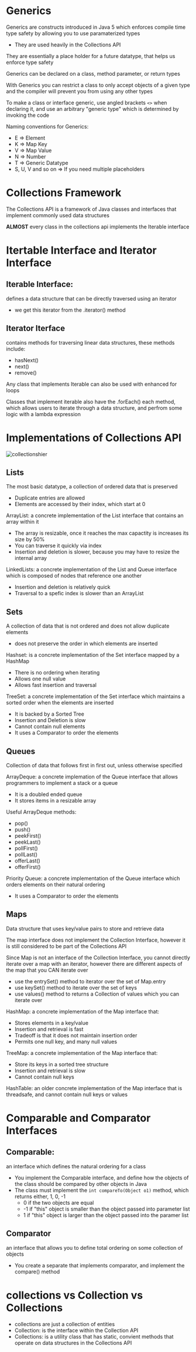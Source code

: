 # Generics

Generics are constructs introduced in Java 5 which enforces compile time type safety by allowing you to use paramaterized types
- They are used heavily in the Collections API

They are essentially a place holder for a future datatype, that helps us enforce type safety

Generics can be declared on a class, method parameter, or return types

With Generics you can restrict a class to only accept objects of a given type and the compiler will prevent you from using any other types

To make a class or interface generic, use angled brackets `<>` when declaring it, and use an arbitrary "generic type" which is determined by invoking the code

Naming conventions for Generics:

- E => Element
- K => Map Key
- V => Map Value
- N => Number
- T => Generic Datatype
- S, U, V and so on => If you need multiple placeholders

# Collections Framework

The Collections API is a framework of Java classes and interfaces that implement commonly used data structures

**ALMOST** every class in the collections api implements the Iterable interface

# Itertable Interface and Iterator Interface

## Iterable Interface:
defines a data structure that can be directly traversed using an iterator
- we get this iterator from the .iterator() method

## Iterator Iterface
contains methods for traversing linear data structures, these methods include:
- hasNext()
- next()
- remove()

Any class that implements Iterable can also be used with enhanced for loops

Classes that implement iterable also have the .forEach() each method, which allows users to iterate through a data structure, and perfrom some logic with a lambda expression

# Implementations of Collections API

![collectionshier](CollectionHierarchy.png)

## Lists

The most basic datatype, a collection of ordered data that is preserved

-   Duplicate entries are allowed
-   Elements are accessed by their index, which start at 0

ArrayList: a concrete implementation of the List interface that contains an array within it
- The array is resizable, once it reaches the max capactity is increases its size by 50%
- You can traverse it quickly via index
- Insertion and deletion is slower, because you may have to resize the internal array

LinkedLists: a concrete implementation of the List and Queue interface which is composed of nodes that reference one another
- Insertion and deletion is relatively quick
- Traversal to a spefic index is slower than an ArrayList

## Sets

A collection of data that is not ordered and does not allow duplicate elements

-   does not preserve the order in which elements are inserted

Hashset: is a concrete implementation of the Set interface mapped by a HashMap
- There is no ordering when iterating
- Allows one null value
- Allows fast insertion and traversal

TreeSet: a concrete implementation of the Set interface which maintains a sorted order when the elements are inserted
- It is backed by a Sorted Tree
- Insertion and Deletion is slow
- Cannot contain null elements
- It uses a Comparator to order the elements

## Queues

Collection of data that follows first in first out, unless otherwise specified

ArrayDeque: a concrete implemation of the Queue interface that allows programmers to implement a stack or a queue

- It is a doubled ended queue
- It stores items in a resizable array

Useful ArrayDeque methods:
- pop()
- push()
- peekFirst()
- peekLast()
- pollFirst()
- pollLast()
- offerLast()
- offerFirst()

Priority Queue: a concrete implementation of the Queue interface which orders elements on their natural ordering

- It uses a Comparator to order the elements

## Maps

Data structure that uses key/value pairs to store and retrieve data

The map interface does not implement the Collection Interface, however it is still considered to be part of the Collections API

Since Map is not an interface of the Collection Interface, you cannot directly iterate over a map with an iterator, however there are different aspects of the map that you CAN iterate over

- use the entrySet() method to iterator over the set of Map.entry
- use keySet() method to iterate over the set of keys
- use values() method to returns a Collection of values which you can iterate over

HashMap: a concrete implementation of the Map interface that:
- Stores elements in a key/value
- Insertion and retrieval is fast
- Tradeoff is that it does not maintain insertion order
- Permits one null key, and many null values

TreeMap: a concrete implementation of the Map interface that:
- Store its keys in a sorted tree structure
- Insertion and retrieval is slow
- Cannot contain null keys

HashTable: an older concrete implementation of the Map interface that is threadsafe, and cannot contain null keys or values

# Comparable and Comparator Interfaces

## Comparable:
an interface which defines the natural ordering for a class
- You implement the Comparable interface, and define how the objects of the class should be compared by other objects in Java
- The class must implement the `int compareTo(Object o1)` method, which returns either, 1, 0, -1
    - 0 if the two objects are equal
    - -1 if "this" object is smaller than the object passed into parameter list
    - 1 if "this" object is larger than the object passed into the paramer list

## Comparator
an interface that allows you to define total ordering on some collection of objects

- You create a separate that implements comparator, and implement the compare() method

# collections vs Collection vs Collections
- collections are just a collection of entities
- Collection: is the interface within the Collection API
- Collections: is a utility class that has static, convient methods that operate on data structures in the Collections API
